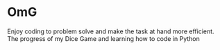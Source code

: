 # OmG
Enjoy coding to problem solve and make the task at hand more efficient. 
The progress of my Dice Game and learning how to code in Python
